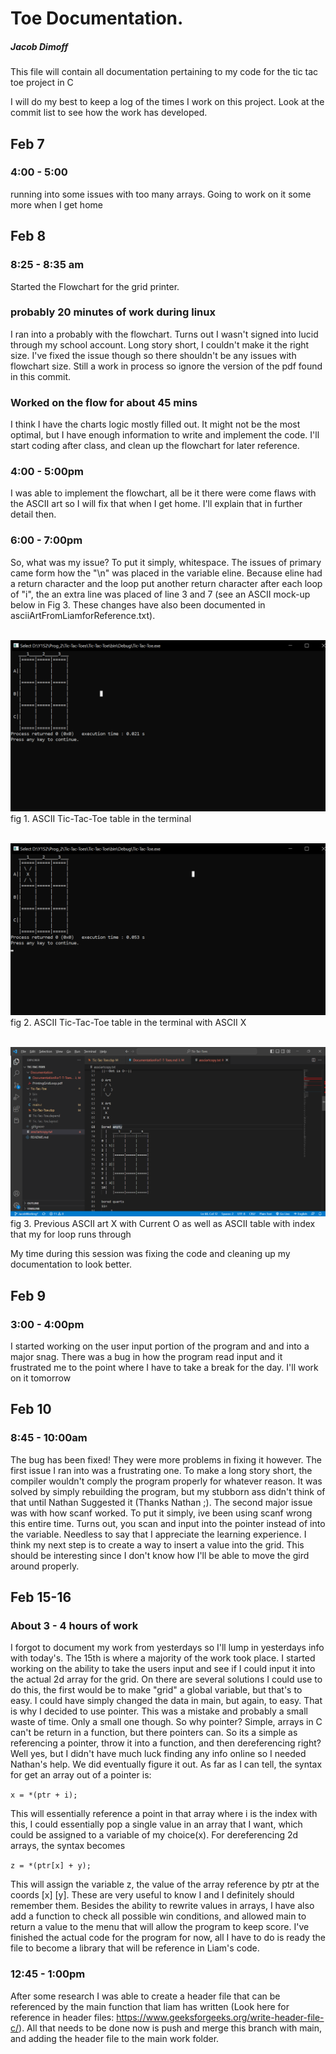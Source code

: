 # Toe Documentation.
##### Jacob Dimoff
This file will contain all documentation pertaining to my code for the tic tac toe project in C

I will do my best to keep a log of the times I work on this project. Look at the commit list to see how the work has developed.
## Feb 7
### 4:00 - 5:00
running into some issues with too many arrays. Going to work on it some more when I get home
## Feb 8
### 8:25 - 8:35 am
Started the Flowchart for the grid printer.
### probably 20 minutes of work during linux
I ran into a probably with the flowchart. Turns out I wasn't signed into lucid through my school account. Long story short, I couldn't make it the right size. I've fixed the issue though so there shouldn't be any issues with flowchart size. Still a work in process so ignore the version of the pdf found in this commit.
### Worked on the flow for about 45 mins
I think I have the charts logic mostly filled out. It might not be the most optimal, but I have enough information to write and implement the code. I'll start coding after class, and clean up the flowchart for later reference.
### 4:00 - 5:00pm
I was able to implement the flowchart, all be it there were come flaws with the ASCII art so I will fix that when I get home. I'll explain that in further detail then.
### 6:00 - 7:00pm
So, what was my issue? To put it simply, whitespace. The issues of primary came form how the "\n" was placed in the variable eline. Because eline had a return character and the loop put another return character after each loop of "i", the an extra line was placed of line 3 and 7 (see an ASCII mock-up below in Fig 3. These changes have also been documented in asciiArtFromLiamforReference.txt). 

</br>![ASCCI_TICTACTOE](ASCCI_TERMINAL.png)
fig 1. ASCII Tic-Tac-Toe table in the terminal

</br>![ASCCI_TICTACTOE](ASCCI_TERMINAL_WITH_X.png)
fig 2. ASCII Tic-Tac-Toe table in the terminal with ASCII X

</br>![ASCCI_TICTACTOE](OLD_ASCCI.png)
fig 3. Previous ASCII art X with Current O as well as ASCII table with index that my for loop runs through

My time during this session was fixing the code and cleaning up my documentation to look better.
## Feb 9
### 3:00 - 4:00pm
I started working on the user input portion of the program and and into a major snag. There was a bug in how the program read input and it frustrated me to the point where I have to take a break for the day. I'll work on it tomorrow
## Feb 10
### 8:45 - 10:00am
The bug has been fixed! They were more problems in fixing it however. The first issue I ran into was a frustrating one. To make a long story short, the compiler wouldn't comply the program properly for whatever reason. It was solved by simply rebuilding the program, but my stubborn ass didn't think of that until Nathan Suggested it (Thanks Nathan ;). The second major issue was with how scanf worked. To put it simply, ive been using scanf wrong this entire time. Turns out, you scan and input into the pointer instead of into the variable. Needless to say that I appreciate the  learning experience. I think my next step is to create a way to insert a value into the grid. This should be interesting since I don't know how I'll be able to move the gird around properly.
## Feb 15-16
### About 3 - 4 hours of work
I forgot to document my work from yesterdays so I'll lump in yesterdays info with today's. The 15th is where a majority of the work took place. I started working on the ability to take the users input and see if I could input it into the actual 2d array for the grid. On there are several solutions I could use to do this, the first would be to make "grid" a global variable, but that's to easy. I could have simply changed the data in main, but again, to easy. That is why I decided to use pointer. This was a mistake and probably a small waste of time. Only a small one though. So why pointer? Simple, arrays in C can't be return in a function, but there pointers can. So its a simple as referencing a pointer, throw it into a function, and then dereferencing right? Well yes, but I didn't have much luck finding any info online so I needed Nathan's help. We did eventually figure it out. As far as I can tell, the syntax for get an array out of a pointer is:

`x = *(ptr + i);`

This will essentially reference a point in that array where i is the index with this, I could essentially pop a single value in an array that I want, which could be assigned to a variable of my choice(x). For dereferencing 2d arrays, the syntax becomes

`z = *(ptr[x] + y);`

This will assign the variable z, the value of the array reference by ptr at the coords [x] [y]. These are very useful to know I and I definitely should remember them. Besides the ability to rewrite values in arrays, I have also add a function to check all possible win conditions, and allowed main to return a value to the menu that will allow the program to keep score. I've finished the actual code for the program for now, all I have to do is ready the file to become a library that will be reference in Liam's code.
### 12:45 - 1:00pm
After some research I was able to create a header file that can be referenced by the main function that liam has written (Look here for reference in header files: https://www.geeksforgeeks.org/write-header-file-c/). All that needs to be done now is push and merge this branch with main, and adding the header file to the main work folder.